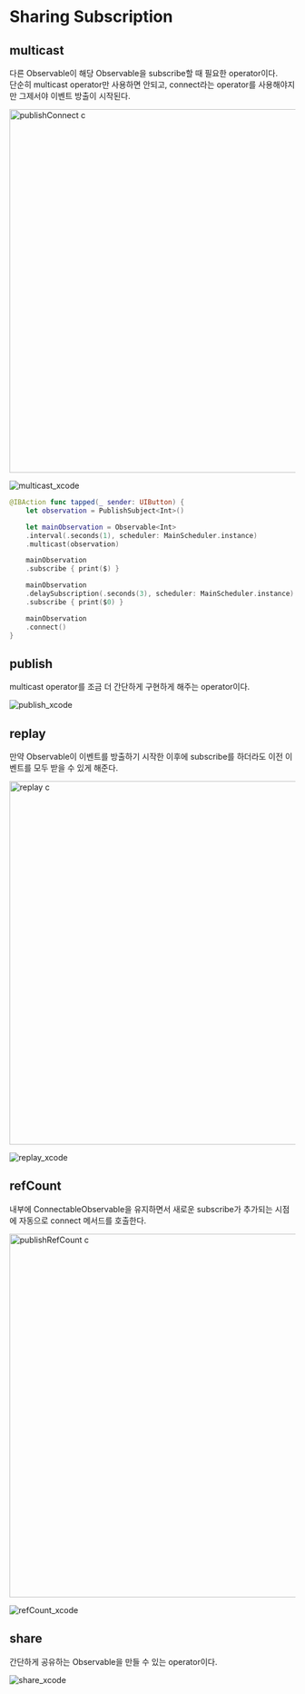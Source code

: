 # Sharing Subscription

## multicast

다른 Observable이 해당 Observable을 subscribe할 때 필요한 operator이다.<br/>
단순히 multicast operator만 사용하면 안되고, connect라는 operator를 사용해야지만 그제서야 이벤트 방출이 시작된다.<br/>

<img width="640" alt="publishConnect c" src="https://user-images.githubusercontent.com/70322435/221494460-a7cf89f3-29ff-4dc8-ac33-8c5a55d11504.png">

![multicast_xcode](https://user-images.githubusercontent.com/70322435/221494464-0505d641-6df5-4fbc-9abb-ba7f32d94d68.jpg)

```swift
@IBAction func tapped(_ sender: UIButton) {
    let observation = PublishSubject<Int>()

    let mainObservation = Observable<Int>
	.interval(.seconds(1), scheduler: MainScheduler.instance)
	.multicast(observation)

    mainObservation
	.subscribe { print($) }

    mainObservation
	.delaySubscription(.seconds(3), scheduler: MainScheduler.instance)
	.subscribe { print($0) }

    mainObservation
	.connect()
}
```

## publish

multicast operator를 조금 더 간단하게 구현하게 해주는 operator이다.<br/>

![publish_xcode](https://user-images.githubusercontent.com/70322435/221495769-1c9d6bf0-fa44-4b45-982b-ed680b424429.jpg)


## replay

만약 Observable이 이벤트를 방출하기 시작한 이후에 subscribe를 하더라도 이전 이벤트를 모두 받을 수 있게 해준다.<br/>

<img width="640" alt="replay c" src="https://user-images.githubusercontent.com/70322435/221496625-73314eb9-d0fd-437c-98bc-4e7455712e42.png">

![replay_xcode](https://user-images.githubusercontent.com/70322435/221496434-149c9222-d932-4259-b241-cba129e128bf.jpg)


## refCount

내부에 ConnectableObservable을 유지하면서 새로운 subscribe가 추가되는 시점에 자동으로 connect 메서드를 호출한다.<br/>

<img width="640" alt="publishRefCount c" src="https://user-images.githubusercontent.com/70322435/221497041-8441fc31-764b-4541-a7b8-1b357abebd18.png">

![refCount_xcode](https://user-images.githubusercontent.com/70322435/221497045-af4fbc94-9202-4732-82fc-ba4429d07894.jpg)


## share

간단하게 공유하는 Observable을 만들 수 있는 operator이다.<br/>

![share_xcode](https://user-images.githubusercontent.com/70322435/221497898-1dcb6497-0426-407f-9f48-f8f7d2951edf.jpg)

